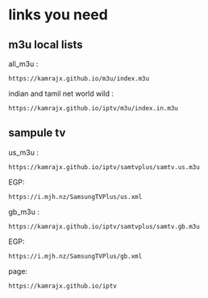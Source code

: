 # links you need

## m3u local lists
all_m3u :
    
    https://kamrajx.github.io/m3u/index.m3u

indian and tamil net world wild :
    
    https://kamrajx.github.io/iptv/m3u/index.in.m3u


## sampule tv

us_m3u :
    
    https://kamrajx.github.io/iptv/samtvplus/samtv.us.m3u

EGP: 
    
    https://i.mjh.nz/SamsungTVPlus/us.xml

gb_m3u : 
    
    https://kamrajx.github.io/iptv/samtvplus/samtv.gb.m3u

EGP: 
    
    https://i.mjh.nz/SamsungTVPlus/gb.xml

page:

    https://kamrajx.github.io/iptv